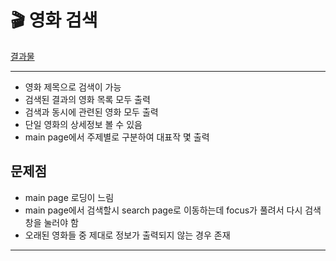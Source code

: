 # 🎬 영화 검색


[결과물]()

---

- 영화 제목으로 검색이 가능
- 검색된 결과의 영화 목록 모두 출력
- 검색과 동시에 관련된 영화 모두 출력
- 단일 영화의 상세정보 볼 수 있음
- main page에서 주제별로 구분하여 대표작 몇 출력


## 문제점

- main page 로딩이 느림 
- main page에서 검색할시 search page로 이동하는데 
  focus가 풀려서 다시 검색창을 눌러야 함 
- 오래된 영화들 중 제대로 정보가 출력되지 않는 경우 존재

---